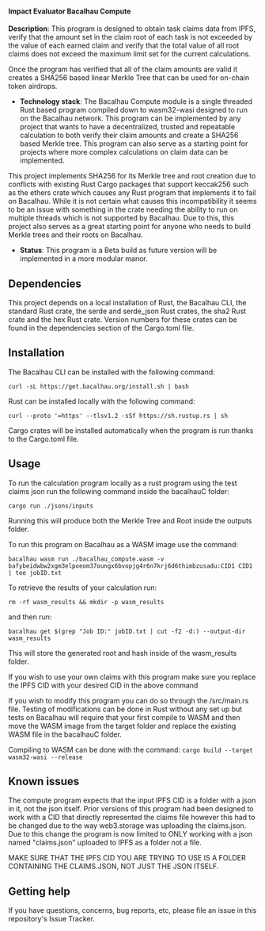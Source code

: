 #### Impact Evaluator Bacalhau Compute

**Description**: This program is designed to obtain task claims data from
IPFS, verify that the amount set in the claim root of each task is not
exceeded by the value of each earned claim and verify that the total value
of all root claims does not exceed the maximum limit set for the current
calculations.

Once the program has verified that all of the claim amounts are valid it
creates a SHA256 based linear Merkle Tree that can be used for on-chain
token airdrops.

- **Technology stack**: The Bacalhau Compute module is a single threaded
  Rust based program compiled down to wasm32-wasi designed to run on the
  Bacalhau network. This program can be implemented by any project that wants
  to have a decentralized, trusted and repeatable calculation to both verify
  their claim amounts and create a SHA256 based Merkle tree. This program can
  also serve as a starting point for projects where more complex calculations
  on claim data can be implemented.

This project implements SHA256 for its Merkle tree and root creation due to
conflicts with existing Rust Cargo packages that support keccak256 such as
the ethers crate which causes any Rust program that implements it to fail on
Bacalhau. While it is not certain what causes this incompatibility it seems
to be an issue with something in the crate needing the ability to run on
multiple threads which is not supported by Bacalhau. Due to this, this
project also serves as a great starting point for anyone who needs to build
Merkle trees and their roots on Bacalhau.

- **Status**: This program is a Beta build as future version will be
  implemented in a more modular manor.

## Dependencies

This project depends on a local installation of Rust, the Bacalhau CLI, the
standard Rust crate, the serde and serde_json Rust crates, the sha2 Rust
crate and the hex Rust crate. Version numbers for these crates can be found
in the dependencies section of the Cargo.toml file.

## Installation

The Bacalhau CLI can be installed with the following command:

`curl -sL https://get.bacalhau.org/install.sh | bash`

Rust can be installed locally with the following command:

`curl --proto '=https' --tlsv1.2 -sSf https://sh.rustup.rs | sh`

Cargo crates will be installed automatically when the program is run thanks
to the Cargo.toml file.

## Usage

To run the calculation program locally as a rust program using the test
claims json run the following command inside the bacalhauC folder:

`cargo run ./jsons/inputs`

Running this will produce both the Merkle Tree and Root inside the outputs folder.

To run this program on Bacalhau as a WASM image use the command:

`bacalhau wasm run ./bacalhau_compute.wasm -v bafybeidwbw2xgm3elpoeom37oungx6bvopjg4r6n7krj6d6thimbzusadu:CID1 CID1 | tee jobID.txt`

To retrieve the results of your calculation run:

`rm -rf wasm_results && mkdir -p wasm_results`

and then run:

`bacalhau get $(grep "Job ID:" jobID.txt | cut -f2 -d:) --output-dir wasm_results`

This will store the generated root and hash inside of the wasm_results
folder.

If you wish to use your own claims with this program make sure you replace  
the IPFS CID with your desired CID in the above command

If you wish to modify this program you can do so through the /src/main.rs
file. Testing of modifications can be done in Rust without any set up but
tests on Bacalhau will require that your first compile to WASM and then move
the WASM image from the target folder and replace the existing WASM file in
the bacalhauC folder.

Compiling to WASM can be done with the command:
`cargo build --target wasm32-wasi --release`

## Known issues

The compute program expects that the input IPFS CID is a folder with a json in it, not the json itself. Prior versions of this
program had been designed to work with a CID that directly represented the claims file however this had to be changed due to
the way web3.storage was uploading the claims.json. Due to this change the program is now limited to ONLY working with
a json named "claims.json" uploaded to IPFS as a folder not a file.

MAKE SURE THAT THE IPFS CID YOU ARE TRYING TO USE IS A FOLDER CONTAINING
THE CLAIMS.JSON, NOT JUST THE JSON ITSELF.

## Getting help

If you have questions, concerns, bug reports, etc, please file an issue in this repository's Issue Tracker.
